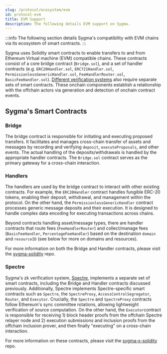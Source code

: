 ```yaml
---
slug: /protocol/ecosystem/evm
id: protocol-evm
title: EVM Support
description: The following details EVM support on Sygma.
---
```


:::info
The following section details Sygma's compatibility with EVM chains via its ecosystem of smart contracts. 
:::

Sygma uses Solidity smart contracts to enable transfers to and from Ethereum Virtual machine (EVM) compatible chains. These contracts consist of a core bridge contract (`Bridge.sol`), and a set of handler contracts (e.g. `ERC20Handler.sol`, `ERC721Handler.sol`, `PermissionlessGenericHandler.sol`, `FeeHandlerRouter.sol`, `BasicFeeHandler.sol`). [Different verification systems](../02-Tailored-Security/01-index.md) also require separate sets of smart contracts. These onchain components establish a relationship with the offchain actors via generation and detection of onchain contract events. 

## Sygma's Smart Contracts

### Bridge 

The bridge contract is responsible for initiating and executing proposed transfers. It facilitates and manages cross-chain transfer of assets and messages by recording and verifying `deposit`, `executeProposals`, and other events. The actual handling of the deposits/withdrawals is handled by the appropriate handler contracts. The `Bridge.sol` contract serves as the primary gateway for a cross-chain interaction. 

### Handlers

The handlers are used by the bridge contract to interact with other existing contracts. For example, the `ERC20Handler` contract handles fungible ERC-20 tokens, enabling their deposit, withdrawal, and management within the protocol. On the other hand, the `PermissionlessGenericHandler` contract processes generic message deposits and their execution. It is designed to handle complex data encoding for executing transactions across chains.

Beyond contracts handling asset/message types, there are handler contracts that route fees (`FeeHandlerRouter`) and collect/manage fees (`BasicFeeHandler`, `PercentageFeeHandler`) based on the destination `domain` and `resourceID` (see below for more on domains and resources).

For more information on both the Bridge and Handler contracts, please visit the [sygma-solidity](https://github.com/sygmaprotocol/sygma-solidity) repo.

### Spectre

Sygma's zk verification system, [Spectre](../02-Tailored-Security/03-Spectre/01-spectre-intro.md), implements a separate set of smart contracts, including the Bridge and Handler contracts discussed previously. Additionally, Spectre implements Spectre-specific smart contracts such as `Spectre`, the `SpectreProxy`, `AccessControlSegregator`, `Router`, and `Executor`.  Crucially, the `Spectre` and `SpectreProxy` contracts follow Ethereum's sync committee rotations, allowing lightweight verification of source computation. On the other hand, the `Executor`contract is responsible for receiving 1) block header proofs from the offchain Spectre relayer node and 2) execution submissions and inclusion proofs from the offchain inclusion prover, and then finally "executing" on a cross-chain interaction. 

For more information on these contracts, please visit the [sygma-x-solidity](https://github.com/sygmaprotocol/sygma-x-solidity) repo.